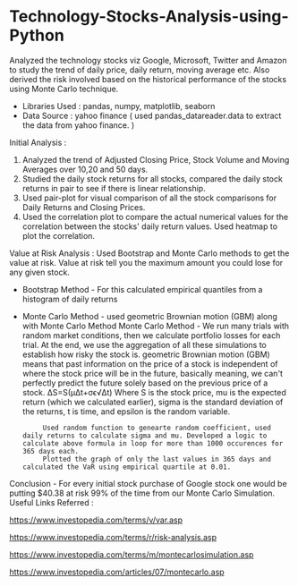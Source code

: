 # Technology-Stocks-Analysis-using-Python

Analyzed the technology stocks viz Google, Microsoft, Twitter and Amazon to study the trend of daily price, daily return, moving average etc. Also derived the risk involved based on the historical performance of the stocks using Monte Carlo technique.

-	Libraries Used : pandas, numpy, matplotlib, seaborn
-	Data Source    : yahoo finance ( used pandas_datareader.data to extract the data from yahoo finance. )

Initial Analysis :
1. Analyzed the trend of Adjusted Closing Price, Stock Volume and Moving Averages over 10,20 and 50 days.
2. Studied the daily stock returns for all stocks, compared the daily stock returns in pair to see if there is linear relationship.
3. Used pair-plot for visual comparison of all the stock comparisons for Daily Returns and Closing Prices.
4. Used the correlation plot to compare the actual numerical values for the correlation between the stocks' daily return values. Used heatmap to plot the correlation.

Value at Risk Analysis :
Used Bootstrap and Monte Carlo methods to get the value at risk.
Value at risk tell you the maximum amount you could lose for any given stock.
 -	Bootstrap Method - For this calculated empirical quantiles from a histogram of daily returns
 -	Monte Carlo Method - used geometric Brownian motion (GBM) along with Monte Carlo Method
 		Monte Carlo Method - We run many trials with random market conditions, then we calculate portfolio losses for each trial. At the end, we use the aggregation of all these simulations to establish how risky the stock is.
		 geometric Brownian motion (GBM) means that past information on the price of a stock is independent of where the stock price will be in the future, basically meaning, we can't perfectly predict the future solely based on the previous price of a stock.
		 ΔS=S(μΔt+σϵ√Δt)
			 Where S is the stock price, 
			 mu is the expected return (which we calculated earlier),
			 sigma is the standard deviation of the returns, 
			 t is time, and 
			 epsilon is the random variable.
			 
			 Used random function to genearte random coefficient, used daily returns to calculate sigma and mu. Developed a logic to calculate above formula in loop for more than 1000 occurences for 365 days each. 
			 Plotted the graph of only the last values in 365 days and calculated the VaR using empirical quartile at 0.01.
			 
Conclusion - For every initial stock purchase of Google stock one would be putting $40.38 at risk 99% of the time from our Monte Carlo Simulation.
Useful Links Referred :

 https://www.investopedia.com/terms/v/var.asp
 
 https://www.investopedia.com/terms/r/risk-analysis.asp
 
 https://www.investopedia.com/terms/m/montecarlosimulation.asp
 
 https://www.investopedia.com/articles/07/montecarlo.asp




	




